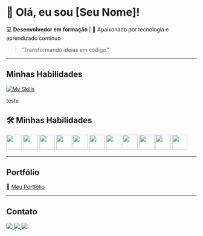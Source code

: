 # 👋 Olá, eu sou [Seu Nome]!

💻 **Desenvolvedor em formação** | 🚀 Apaixonado por tecnologia e aprendizado contínuo  

> "Transformando ideias em código."

---

## Minhas Habilidades  

[![My Skills](https://skillicons.dev/icons?i=html,css,js,c,mysql,py,figma,git,github,vscode,windows)](https://skillicons.dev)

teste

## 🛠️ Minhas Habilidades  

<p align="left">
  <img src="https://skillicons.dev/icons?i=html" height="40">
  <img src="https://skillicons.dev/icons?i=css" height="40">
  <img src="https://skillicons.dev/icons?i=javascript" height="40">
  <img src="https://skillicons.dev/icons?i=c" height="40">
  <img src="https://skillicons.dev/icons?i=mysql" height="40">
  <img src="https://skillicons.dev/icons?i=python" height="40">
  <img src="https://skillicons.dev/icons?i=figma" height="40">
  <img src="https://skillicons.dev/icons?i=git" height="40">
  <img src="https://skillicons.dev/icons?i=github" height="40">
  <img src="https://skillicons.dev/icons?i=vscode" height="40">
  <img src="https://skillicons.dev/icons?i=windows" height="40">
</p>


---

## Portfólio  

🔗 [Meu Portfólio](https://seuportfolio.com)

---  

## Contato  

<p align="left">
  <a href="mailto:seuemail@email.com">
    <img src="https://skillicons.dev/icons?i=gmail">
  </a>
  <a href="https://linkedin.com/in/rafael-sancor-dev">
    <img src="https://skillicons.dev/icons?i=linkedin">
  </a>
  <a href="https://instagram.com/rafasancor">
    <img src="https://skillicons.dev/icons?i=instagram">
  </a>
</p>

